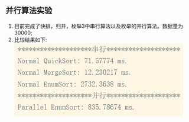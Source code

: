 ## 并行算法实验
1. 目前完成了快排，归并，枚举3中串行算法以及枚举的并行算法。数据量为30000;
2. 比较结果如下:
![image](https://github.com/czhnju161220026/image/blob/master/para.jpg?raw=true)